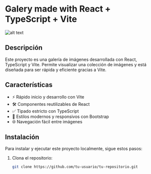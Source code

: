 # Galery made with React + TypeScript + Vite
![alt text](image.png)
## Descripción

Este proyecto es una galería de imágenes desarrollada con React, TypeScript y Vite. Permite visualizar una colección de imágenes y está diseñada para ser rápida y eficiente gracias a Vite.

## Características

- ⚡️ Rápido inicio y desarrollo con Vite
- 🛠️ Componentes reutilizables de React
- ✅ Tipado estricto con TypeScript
- 🎨 Estilos modernos y responsivos con Bootstrap
- 🌐 Navegación fácil entre imágenes

## Instalación

Para instalar y ejecutar este proyecto localmente, sigue estos pasos:

1. Clona el repositorio:

   ```sh
   git clone https://github.com/tu-usuario/tu-repositorio.git